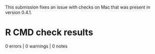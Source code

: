 This submission fixes an issue with checks on Mac that was present in version 0.4.1.

# R CMD check results

0 errors | 0 warnings | 0 notes
